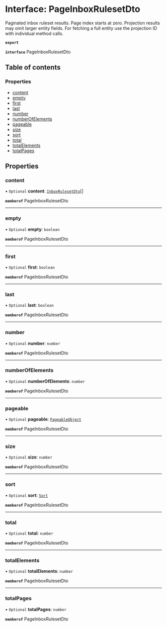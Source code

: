 # Interface: PageInboxRulesetDto

Paginated inbox ruleset results. Page index starts at zero. Projection results may omit larger entity fields. For fetching a full entity use the projection ID with individual method calls.

**`export`**

**`interface`** PageInboxRulesetDto

## Table of contents

### Properties

- [content](PageInboxRulesetDto.md#content)
- [empty](PageInboxRulesetDto.md#empty)
- [first](PageInboxRulesetDto.md#first)
- [last](PageInboxRulesetDto.md#last)
- [number](PageInboxRulesetDto.md#number)
- [numberOfElements](PageInboxRulesetDto.md#numberofelements)
- [pageable](PageInboxRulesetDto.md#pageable)
- [size](PageInboxRulesetDto.md#size)
- [sort](PageInboxRulesetDto.md#sort)
- [total](PageInboxRulesetDto.md#total)
- [totalElements](PageInboxRulesetDto.md#totalelements)
- [totalPages](PageInboxRulesetDto.md#totalpages)

## Properties

### <a id="content" name="content"></a> content

• `Optional` **content**: [`InboxRulesetDto`](InboxRulesetDto.md)[]

**`memberof`** PageInboxRulesetDto

___

### <a id="empty" name="empty"></a> empty

• `Optional` **empty**: `boolean`

**`memberof`** PageInboxRulesetDto

___

### <a id="first" name="first"></a> first

• `Optional` **first**: `boolean`

**`memberof`** PageInboxRulesetDto

___

### <a id="last" name="last"></a> last

• `Optional` **last**: `boolean`

**`memberof`** PageInboxRulesetDto

___

### <a id="number" name="number"></a> number

• `Optional` **number**: `number`

**`memberof`** PageInboxRulesetDto

___

### <a id="numberofelements" name="numberofelements"></a> numberOfElements

• `Optional` **numberOfElements**: `number`

**`memberof`** PageInboxRulesetDto

___

### <a id="pageable" name="pageable"></a> pageable

• `Optional` **pageable**: [`PageableObject`](PageableObject.md)

**`memberof`** PageInboxRulesetDto

___

### <a id="size" name="size"></a> size

• `Optional` **size**: `number`

**`memberof`** PageInboxRulesetDto

___

### <a id="sort" name="sort"></a> sort

• `Optional` **sort**: [`Sort`](Sort.md)

**`memberof`** PageInboxRulesetDto

___

### <a id="total" name="total"></a> total

• `Optional` **total**: `number`

**`memberof`** PageInboxRulesetDto

___

### <a id="totalelements" name="totalelements"></a> totalElements

• `Optional` **totalElements**: `number`

**`memberof`** PageInboxRulesetDto

___

### <a id="totalpages" name="totalpages"></a> totalPages

• `Optional` **totalPages**: `number`

**`memberof`** PageInboxRulesetDto
